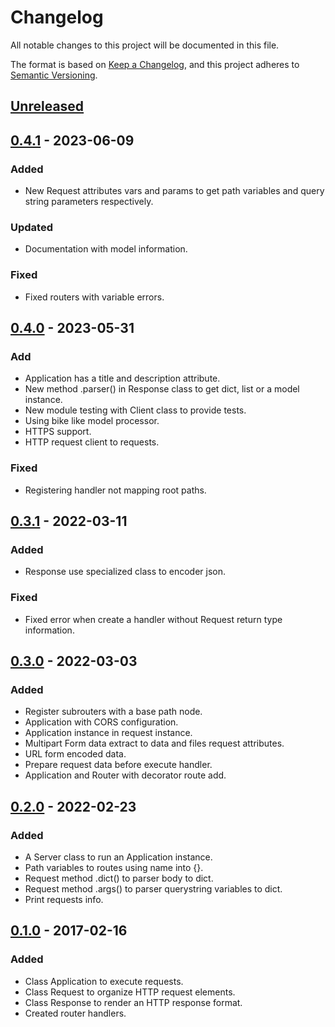 # Changelog
All notable changes to this project will be documented in this file.

The format is based on [Keep a Changelog](https://keepachangelog.com/en/1.0.0/),
and this project adheres to [Semantic Versioning](https://semver.org/spec/v2.0.0.html).


## [Unreleased]


## [0.4.1] - 2023-06-09
### Added
- New Request attributes vars and params to get path variables and query string parameters respectively.

### Updated
- Documentation with model information.

### Fixed
- Fixed routers with variable errors. 

## [0.4.0] - 2023-05-31
### Add
- Application has a title and description attribute.
- New method .parser() in Response class to get dict, list or a model instance.
- New module testing with Client class to provide tests.
- Using bike like model processor.
- HTTPS support.
- HTTP request client to requests.

### Fixed
- Registering handler not mapping root paths.


## [0.3.1] - 2022-03-11
### Added
- Response use specialized class to encoder json.

### Fixed
- Fixed error when create a handler without Request return type information.


## [0.3.0] - 2022-03-03
### Added
- Register subrouters with a base path node.
- Application with CORS configuration.
- Application instance in request instance.
- Multipart Form data extract to data and files request attributes.
- URL form encoded data.
- Prepare request data before execute handler.
- Application and Router with decorator route add.

## [0.2.0] - 2022-02-23
### Added
- A Server class to run an Application instance.
- Path variables to routes using name into {}.
- Request method .dict() to parser body to dict.
- Request method .args() to parser querystring variables to dict.
- Print requests info.


## [0.1.0] - 2017-02-16
### Added
- Class Application to execute requests.
- Class Request to organize HTTP request elements.
- Class Response to render an HTTP response format.
- Created router handlers.



[Unreleased]: https://github.com/manasseslima/restfy/compare/v0.4.1...HEAD
[0.4.1]: https://github.com/manasseslima/restfy/compare/v0.4.0...v0.4.1
[0.4.0]: https://github.com/manasseslima/restfy/compare/v0.3.1...v0.4.0
[0.3.1]: https://github.com/manasseslima/restfy/compare/v0.3.1...v0.3.0
[0.3.0]: https://github.com/manasseslima/restfy/compare/v0.3.0...v0.2.0
[0.2.0]: https://github.com/manasseslima/restfy/compare/v0.2.0...v0.1.0
[0.1.0]: https://github.com/manasseslima/restfy/releases/tag/v0.0.1
